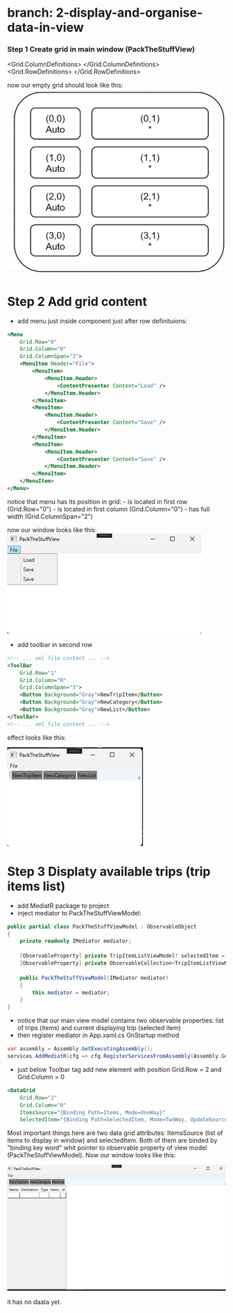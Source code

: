 # branch: 2-display-and-organise-data-in-view

### Step 1 Create grid in main window (PackTheStuffView)

<Window
    x:Class="WinUI.Views.PackTheStuffView"
    xmlns="http://schemas.microsoft.com/winfx/2006/xaml/presentation"
    xmlns:x="http://schemas.microsoft.com/winfx/2006/xaml"
    xmlns:d="http://schemas.microsoft.com/expression/blend/2008"
    xmlns:mc="http://schemas.openxmlformats.org/markup-compatibility/2006"
    xmlns:viewmodels="clr-namespace:WinUI.ViewModels"
    Title="PackTheStuffView"
    Width="800"
    Height="450"
    d:DataContext="{d:DesignInstance viewmodels:PackTheStuffViewModel,
                                     IsDesignTimeCreatable=True}"
    mc:Ignorable="d">
    <Grid>
        <Grid.ColumnDefinitions>
            <ColumnDefinition Width="Auto" /><!--  lists  -->
            <ColumnDefinition Width="*" /><!--  selected list  -->
        </Grid.ColumnDefinitions>
        <Grid.RowDefinitions>
            <RowDefinition Height="Auto" /><!--  top menu bar  -->
            <RowDefinition Height="Auto" /><!--  top tool bar  -->
            <RowDefinition Height="*" /><!--  data grid  -->
            <RowDefinition Height="Auto" /><!--  bottom status bar  -->
        </Grid.RowDefinitions>
    </Grid>
</Window>

now our empty grid should look like this:
![Alt text](/assets/grid_01.png)

# Step 2 Add grid content

- add menu just inside <Grid> component just after row definituions:
```xml
<Menu
    Grid.Row="0" 
    Grid.Column="0"
    Grid.ColumnSpan="3">
    <MenuItem Header="File">
        <MenuItem>
            <MenuItem.Header>
                <ContentPresenter Content="Load" />
            </MenuItem.Header>
        </MenuItem>
        <MenuItem>
            <MenuItem.Header>
                <ContentPresenter Content="Save" />
            </MenuItem.Header>
        </MenuItem>
        <MenuItem>
            <MenuItem.Header>
                <ContentPresenter Content="Save" />
            </MenuItem.Header>
        </MenuItem>
    </MenuItem>
</Menu>
```
notice that menu has its position in grid:
    - is located in first row (Grid.Row="0")
    - is located in first column (Grid.Column="0")
    - has full width (Grid.ColumnSpan="2")

now our window looks like this:
![Alt text](/assets/2-window-1.png)

- add toolbar in second row 

```xml
<!-- ... xml file content ... -->
<ToolBar
    Grid.Row="1"
    Grid.Column="0"
    Grid.ColumnSpan="3">
    <Button Background="Gray">NewTripItem</Button>
    <Button Background="Gray">NewCategory</Button>
    <Button Background="Gray">NewList</Button>
</ToolBar>
<!-- ... xml file content ... -->
```
effect looks like this:

![Alt text](/assets/2-window-2.png)

# Step 3 Displaty available trips (trip items list)

- add MediatR package to project
- inject mediator to PackTheStuffViewModel:

```csharp
public partial class PackTheStuffViewModel : ObservableObject
{
    private readonly IMediator mediator;

    [ObservableProperty] private TripItemListViewModel? selectedItem = default;
    [ObservableProperty] private ObservableCollection<TripItemListViewModel> items = new ();

    public PackTheStuffViewModel(IMediator mediator)
    {
        this.mediator = mediator;
    }
}
```

- notice that our main view model contains two observable properties: list of trips (items) and current displaying trip (selected item)
- then register mediator in App.xaml.cs OnStartup method

```csharp
var assembly = Assembly.GetExecutingAssembly();
services.AddMediatR(cfg => cfg.RegisterServicesFromAssembly(Assembly.GetExecutingAssembly()));
```

- just below Toolbar tag add new <Datagrid> element with position Grid.Row = 2 and Grid.Column = 0

```xml
<DataGrid
    Grid.Row="2"
    Grid.Column="0"
    ItemsSource="{Binding Path=Items, Mode=OneWay}"
    SelectedItem="{Binding Path=SelectedItem, Mode=TwoWay, UpdateSourceTrigger=PropertyChanged}" />
```
Most important things here are two data grid attributes: ItemsSource (list of items to display in window) and selectedItem. Both of them are binded by "binding key word" whit pointer to observable property of view model (PackTheStuffViewModel). 
Now our window looks like this:

![Alt text](/assets/2-window-3.png)

it has no daata yet. 


